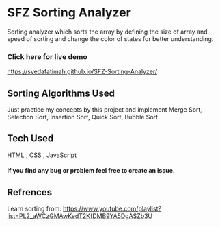 
# SFZ Sorting Analyzer

Sorting analyzer which sorts the array by defining the size of array and speed of sorting and change the color of states for better understanding.



### Click here for live demo
https://syedafatimah.github.io/SFZ-Sorting-Analyzer/


## Sorting Algorithms Used

Just practice my concepts by this project and implement
Merge Sort,
Selection Sort,
Insertion Sort,
Quick Sort,
Bubble Sort






## Tech Used

HTML , CSS , JavaScript


#### If you find any bug or problem feel free to create an issue.


## Refrences

Learn sorting from: https://www.youtube.com/playlist?list=PL2_aWCzGMAwKedT2KfDMB9YA5DgASZb3U


